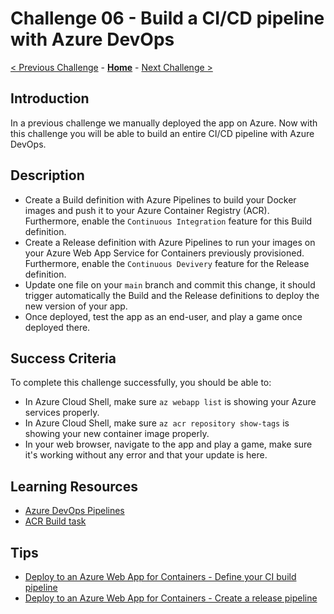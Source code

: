 # Challenge 06 - Build a CI/CD pipeline with Azure DevOps

[< Previous Challenge](./Challenge-05.md) - **[Home](../README.md)** - [Next Challenge >](./Challenge-07.md)

## Introduction

In a previous challenge we manually deployed the app on Azure. Now with this challenge you will be able to build an entire CI/CD pipeline with Azure DevOps.

## Description

- Create a Build definition with Azure Pipelines to build your Docker images and push it to your Azure Container Registry (ACR). Furthermore, enable the `Continuous Integration` feature for this Build definition.
- Create a Release definition with Azure Pipelines to run your images on your Azure Web App Service for Containers previously provisioned. Furthermore, enable the `Continuous Devivery` feature for the Release definition.
- Update one file on your `main` branch and commit this change, it should trigger automatically the Build and the Release definitions to deploy the new version of your app.
- Once deployed, test the app as an end-user, and play a game once deployed there.

## Success Criteria

To complete this challenge successfully, you should be able to:

- In Azure Cloud Shell, make sure `az webapp list` is showing your Azure services properly.
- In Azure Cloud Shell, make sure `az acr repository show-tags` is showing your new container image properly.
- In your web browser, navigate to the app and play a game, make sure it's working without any error and that your update is here.

## Learning Resources

- [Azure DevOps Pipelines](https://azure.microsoft.com/en-us/services/devops/pipelines/)
- [ACR Build task](https://docs.microsoft.com/en-us/azure/container-registry/container-registry-tasks-overview)

## Tips

- [Deploy to an Azure Web App for Containers - Define your CI build pipeline](https://docs.microsoft.com/en-us/azure/devops/pipelines/apps/cd/deploy-docker-webapp?view=vsts#define-your-ci-build-pipeline)
- [Deploy to an Azure Web App for Containers - Create a release pipeline](https://docs.microsoft.com/en-us/azure/devops/pipelines/apps/cd/deploy-docker-webapp?view=vsts#create-a-release-pipeline)

